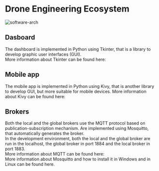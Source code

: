 # Drone Engineering Ecosystem   
![software-arch](https://github.com/miguelvalero/DroneEngineeringEcosystem/blob/main/softwareArchitecture.png)
## Dasboard   
The dashboard is implemented in Python using Tkinter, that is a library to develop graphic user interfaces (GUI).   
More information about Tkinter can be found here:   

## Mobile app   
The mobile app is implemented in Python using Kivy, that is another library to develop GUI, but more suitable for mobile devices.
More information about Kivy can be found here:   

## Brokers   
Both the local and the global brokers use the MQTT protocol based on publication-subscription mechanism. Are implemented using Mosquitto, that automatically generates the broker.   
In the development environment, both the local and the global broker are run in the localhost, the global broker in port 1884 and the local broker in port 1883.  
More information about MQTT can be found here:   
More information about Mosquitto and how to install it in Windows and in Linux can be found here.   


